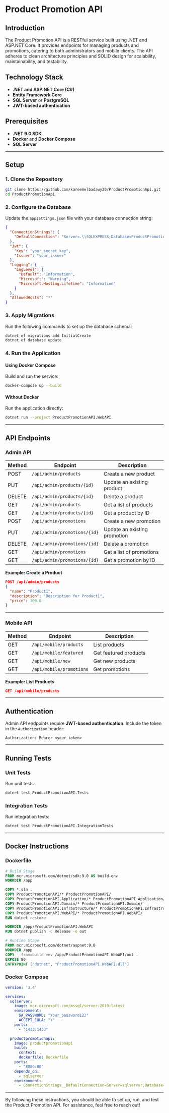 
# Product Promotion API

## Introduction
The Product Promotion API is a RESTful service built using .NET and ASP.NET Core. It provides endpoints for managing products and promotions, catering to both administrators and mobile clients. The API adheres to clean architecture principles and SOLID design for scalability, maintainability, and testability.

## Technology Stack
- **.NET and ASP.NET Core (C#)**
- **Entity Framework Core**
- **SQL Server** or **PostgreSQL**
- **JWT-based authentication**

## Prerequisites
- **.NET 9.0 SDK**
- **Docker** and **Docker Compose**
- **SQL Server** 

---

## Setup

### 1. Clone the Repository
```bash
git clone https://github.com/kareemelbadawy20/ProductPromotionApi.git
cd ProductPromotionApi
```

### 2. Configure the Database
Update the `appsettings.json` file with your database connection string:

```json
{
  "ConnectionStrings": {
    "DefaultConnection": "Server=.\\SQLEXPRESS;Database=ProductPromotionDB;Trusted_Connection=True;TrustServerCertificate=True;"
  },
  "Jwt": {
    "Key": "your_secret_key",
    "Issuer": "your_issuer"
  },
  "Logging": {
    "LogLevel": {
      "Default": "Information",
      "Microsoft": "Warning",
      "Microsoft.Hosting.Lifetime": "Information"
    }
  },
  "AllowedHosts": "*"
}
```

### 3. Apply Migrations
Run the following commands to set up the database schema:
```bash
dotnet ef migrations add InitialCreate
dotnet ef database update
```

### 4. Run the Application
#### Using Docker Compose
Build and run the service:
```bash
docker-compose up --build
```

#### Without Docker
Run the application directly:
```bash
dotnet run --project ProductPromotionAPI.WebAPI
```

---

## API Endpoints

### Admin API
| **Method** | **Endpoint**                     | **Description**            |
|------------|-----------------------------------|----------------------------|
| POST       | `/api/admin/products`            | Create a new product       |
| PUT        | `/api/admin/products/{id}`       | Update an existing product |
| DELETE     | `/api/admin/products/{id}`       | Delete a product           |
| GET        | `/api/admin/products`            | Get a list of products     |
| GET        | `/api/admin/products/{id}`       | Get a product by ID        |
| POST       | `/api/admin/promotions`          | Create a new promotion     |
| PUT        | `/api/admin/promotions/{id}`     | Update an existing promotion |
| DELETE     | `/api/admin/promotions/{id}`     | Delete a promotion         |
| GET        | `/api/admin/promotions`          | Get a list of promotions   |
| GET        | `/api/admin/promotions/{id}`     | Get a promotion by ID      |

**Example: Create a Product**
```json
POST /api/admin/products
{
  "name": "Product1",
  "description": "Description for Product1",
  "price": 100.0
}
```

---

### Mobile API
| **Method** | **Endpoint**             | **Description**      |
|------------|---------------------------|----------------------|
| GET        | `/api/mobile/products`    | List products        |
| GET        | `/api/mobile/featured`    | Get featured products |
| GET        | `/api/mobile/new`         | Get new products     |
| GET        | `/api/mobile/promotions`  | Get promotions       |

**Example: List Products**
```json
GET /api/mobile/products
```

---

## Authentication
Admin API endpoints require **JWT-based authentication**. Include the token in the `Authorization` header:
```
Authorization: Bearer <your_token>
```

---

## Running Tests

### Unit Tests
Run unit tests:
```bash
dotnet test ProductPromotionAPI.Tests
```

### Integration Tests
Run integration tests:
```bash
dotnet test ProductPromotionAPI.IntegrationTests
```

---

## Docker Instructions

### Dockerfile
```dockerfile
# Build Stage
FROM mcr.microsoft.com/dotnet/sdk:9.0 AS build-env
WORKDIR /app

COPY *.sln .
COPY ProductPromotionAPI/* ProductPromotionAPI/
COPY ProductPromotionAPI.Application/* ProductPromotionAPI.Application/
COPY ProductPromotionAPI.Domain/* ProductPromotionAPI.Domain/
COPY ProductPromotionAPI.Infrastructure/* ProductPromotionAPI.Infrastructure/
COPY ProductPromotionAPI.WebAPI/* ProductPromotionAPI.WebAPI/
RUN dotnet restore

WORKDIR /app/ProductPromotionAPI.WebAPI
RUN dotnet publish -c Release -o out

# Runtime Stage
FROM mcr.microsoft.com/dotnet/aspnet:9.0
WORKDIR /app
COPY --from=build-env /app/ProductPromotionAPI.WebAPI/out .
EXPOSE 80
ENTRYPOINT ["dotnet", "ProductPromotionAPI.WebAPI.dll"]
```

### Docker Compose
```yaml
version: '3.4'

services:
  sqlserver:
    image: mcr.microsoft.com/mssql/server:2019-latest
    environment:
      SA_PASSWORD: "Your_password123"
      ACCEPT_EULA: "Y"
    ports:
      - "1433:1433"

  productpromotionapi:
    image: productpromotionapi
    build:
      context: .
      dockerfile: Dockerfile
    ports:
      - "8080:80"
    depends_on:
      - sqlserver
    environment:
      - ConnectionStrings__DefaultConnection=Server=sqlserver;Database=ProductPromotionDB;User Id=sa;Password=Your_password123;
```

---

By following these instructions, you should be able to set up, run, and test the Product Promotion API. For assistance, feel free to reach out!
